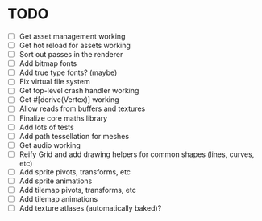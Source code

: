 # TODO

- [ ] Get asset management working
- [ ] Get hot reload for assets working
- [ ] Sort out passes in the renderer
- [ ] Add bitmap fonts
- [ ] Add true type fonts? (maybe)
- [ ] Fix virtual file system
- [ ] Get top-level crash handler working
- [ ] Get #[derive(Vertex)] working
- [ ] Allow reads from buffers and textures
- [ ] Finalize core maths library
- [ ] Add lots of tests
- [ ] Add path tessellation for meshes
- [ ] Get audio working
- [ ] Reify Grid and add drawing helpers for common shapes (lines, curves, etc)
- [ ] Add sprite pivots, transforms, etc
- [ ] Add sprite animations
- [ ] Add tilemap pivots, transforms, etc
- [ ] Add tilemap animations
- [ ] Add texture atlases (automatically baked)?